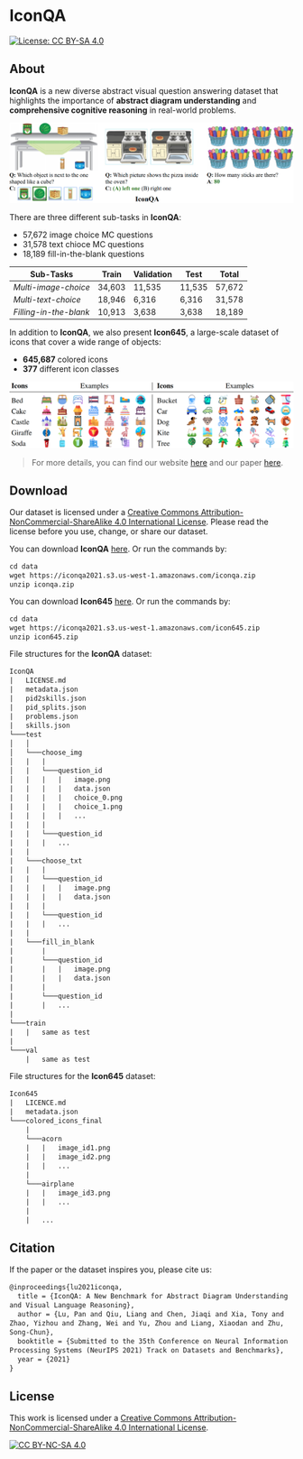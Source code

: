 # IconQA

[![License: CC BY-SA 4.0](https://img.shields.io/badge/License-CC%20BY--SA%204.0-lightgrey.svg)](https://creativecommons.org/licenses/by-sa/4.0/)



## About

**IconQA** is a new diverse abstract visual question answering dataset that highlights the importance of **abstract diagram understanding** and **comprehensive cognitive reasoning** in real-world problems.

![iconqa examples](data/iconqa_examples.png)

There are three different sub-tasks in **IconQA**:

- 57,672 image choice MC questions
- 31,578 text chioce MC questions
- 18,189 fill-in-the-blank  questions

| Sub-Tasks            | Train  | Validation | Test   | Total  |
| -------------------- | ------ | ---------- | ------ | ------ |
| *Multi-image-choice* | 34,603 | 11,535     | 11,535 | 57,672 |
| *Multi-text-choice*  | 18,946 | 6,316      | 6,316  | 31,578 |
| *Filling-in-the-blank* | 10,913 | 3,638      | 3,638  | 18,189 |

In addition to **IconQA**, we also present **Icon645**, a large-scale dataset of icons that cover a wide range of objects:

- **645,687** colored icons
- **377** different icon classes

![icon_examples](data/icon_examples.png)

> For more details, you can find our website [here](https://iconqa.github.io/) and our paper [here]().



## Download

Our dataset is licensed under a [Creative Commons Attribution-NonCommercial-ShareAlike 4.0 International License][cc-by-nc-sa]. Please read the license before you use, change, or share our dataset.

You can download **IconQA** [here](https://iconqa2021.s3.us-west-1.amazonaws.com/iconqa.zip). Or run the commands by:

```shell
cd data
wget https://iconqa2021.s3.us-west-1.amazonaws.com/iconqa.zip
unzip iconqa.zip
```

You can download **Icon645** [here](https://iconqa2021.s3.us-west-1.amazonaws.com/iconqa.zip). Or run the commands by:

```shell
cd data
wget https://iconqa2021.s3.us-west-1.amazonaws.com/icon645.zip
unzip icon645.zip
```

File structures for the **IconQA** dataset:

```
IconQA
|   LICENSE.md
|   metadata.json
|   pid2skills.json
|   pid_splits.json
|   problems.json
|   skills.json
└───test
│   │
│   └───choose_img
│   |   |
│   |   └───question_id
│   |   |   |   image.png
|   |   |   |   data.json
|   |   |   |   choice_0.png
|   |   |   |   choice_1.png
|   |   |   |   ...
|   |   |
|   |   └───question_id
|   |   |   ...
|   |   
|   └───choose_txt
|   |   |  
|   |   └───question_id
|   |   |   |   image.png
|   |   |   |   data.json
|   |   | 
|   |   └───question_id
|   |   |   ...
|   |
|   └───fill_in_blank
|       |  
|       └───question_id
|       |   |   image.png
|       |   |   data.json
|       | 
|       └───question_id
|       |   ...
|   
└───train
|   |   same as test
|   
└───val
    |   same as test
```

File structures for the **Icon645** dataset:

```
Icon645
|   LICENCE.md
|   metadata.json
└───colored_icons_final
    |
    └───acorn
    |   |   image_id1.png
    |   |   image_id2.png
    |   |   ...
    |   
    └───airplane
    |   |   image_id3.png
    |   |   ...
    |      
    |   ...
```



## Citation

If the paper or the dataset inspires you, please cite us:

```
@inproceedings{lu2021iconqa,
  title = {IconQA: A New Benchmark for Abstract Diagram Understanding and Visual Language Reasoning},
  author = {Lu, Pan and Qiu, Liang and Chen, Jiaqi and Xia, Tony and Zhao, Yizhou and Zhang, Wei and Yu, Zhou and Liang, Xiaodan and Zhu, Song-Chun},
  booktitle = {Submitted to the 35th Conference on Neural Information Processing Systems (NeurIPS 2021) Track on Datasets and Benchmarks},
  year = {2021}
}
```



## License

This work is licensed under a
[Creative Commons Attribution-NonCommercial-ShareAlike 4.0 International License][cc-by-nc-sa].

[![CC BY-NC-SA 4.0][cc-by-nc-sa-image]][cc-by-nc-sa]

[cc-by-nc-sa]: http://creativecommons.org/licenses/by-nc-sa/4.0/
[cc-by-nc-sa-image]: https://licensebuttons.net/l/by-nc-sa/4.0/88x31.png
[cc-by-nc-sa-shield]: https://img.shields.io/badge/License-CC%20BY--NC--SA%204.0-lightgrey.svg

